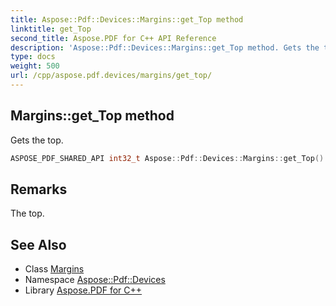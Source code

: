 ```yaml
---
title: Aspose::Pdf::Devices::Margins::get_Top method
linktitle: get_Top
second_title: Aspose.PDF for C++ API Reference
description: 'Aspose::Pdf::Devices::Margins::get_Top method. Gets the top in C++.'
type: docs
weight: 500
url: /cpp/aspose.pdf.devices/margins/get_top/
---
```

## Margins::get_Top method


Gets the top.

```cpp
ASPOSE_PDF_SHARED_API int32_t Aspose::Pdf::Devices::Margins::get_Top() const
```

## Remarks


The top.
## See Also

* Class [Margins](../)
* Namespace [Aspose::Pdf::Devices](../../)
* Library [Aspose.PDF for C++](../../../)

